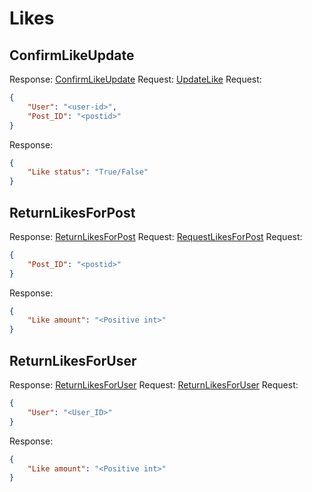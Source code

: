 # Likes
## ConfirmLikeUpdate
Response: [ConfirmLikeUpdate](https://github.com/MSDO-ImageHost/Likes/blob/main/docs/api-spec.md#ConfirmLikeUpdate) Request: [UpdateLike](https://github.com/MSDO-ImageHost/Gateway/blob/main/docs/api-spec.md#ConfirmLikeUpdate)
Request: 
```json
{
    "User": "<user-id>",
    "Post_ID": "<postid>"
}
```
Response:
```json
{
    "Like status": "True/False"
}
```

## ReturnLikesForPost
Response: [ReturnLikesForPost](https://github.com/MSDO-ImageHost/Likes/blob/main/docs/api-spec.md#ReturnLikesForPost) Request: [RequestLikesForPost](https://github.com/MSDO-ImageHost/Posts/blob/main/docs/api-spec.md#RequestLikesForPost)
Request: 
```json
{
    "Post_ID": "<postid>"
}
```
Response:
```json
{
    "Like amount": "<Positive int>"
}
```


## ReturnLikesForUser
Response: [ReturnLikesForUser](https://github.com/MSDO-ImageHost/Likes/blob/main/docs/api-spec.md#ReturnLikesForUser) Request: [ReturnLikesForUser](https://github.com/MSDO-ImageHost/Accounts/blob/main/docs/api-spec.md#ReturnLikesForUser)
Request: 
```json
{
    "User": "<User_ID>"
}
```
Response:
```json
{
    "Like amount": "<Positive int>"
}
```
